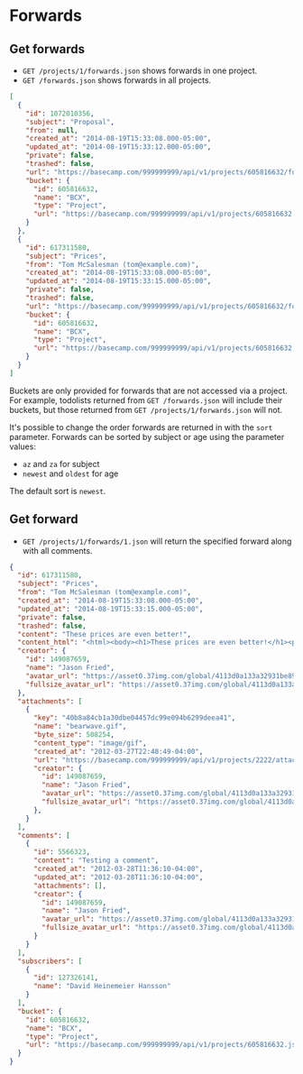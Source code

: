 Forwards
========

Get forwards
-------------

* `GET /projects/1/forwards.json` shows forwards in one project.
* `GET /forwards.json` shows forwards in all projects.

```json
[
  {
    "id": 1072010356,
    "subject": "Proposal",
    "from": null,
    "created_at": "2014-08-19T15:33:08.000-05:00",
    "updated_at": "2014-08-19T15:33:12.000-05:00",
    "private": false,
    "trashed": false,
    "url": "https://basecamp.com/999999999/api/v1/projects/605816632/forwards/1072010356.json",
    "bucket": {
      "id": 605816632,
      "name": "BCX",
      "type": "Project",
      "url": "https://basecamp.com/999999999/api/v1/projects/605816632.json"
    }
  },
  {
    "id": 617311580,
    "subject": "Prices",
    "from": "Tom McSalesman (tom@example.com)",
    "created_at": "2014-08-19T15:33:08.000-05:00",
    "updated_at": "2014-08-19T15:33:15.000-05:00",
    "private": false,
    "trashed": false,
    "url": "https://basecamp.com/999999999/api/v1/projects/605816632/forwards/617311580.json",
    "bucket": {
      "id": 605816632,
      "name": "BCX",
      "type": "Project",
      "url": "https://basecamp.com/999999999/api/v1/projects/605816632.json"
    }
  }
]
```

Buckets are only provided for forwards that are not accessed via a project. For example, todolists returned from `GET /forwards.json` will include their buckets,
but those returned from `GET /projects/1/forwards.json` will not.

It's possible to change the order forwards are returned in with the `sort`
parameter. Forwards can be sorted by subject or age using the parameter values:

* `az` and `za` for subject
* `newest` and `oldest` for age

The default sort is `newest`.


Get forward
------------

* `GET /projects/1/forwards/1.json` will return the specified forward along with all comments.

```json
{
  "id": 617311580,
  "subject": "Prices",
  "from": "Tom McSalesman (tom@example.com)",
  "created_at": "2014-08-19T15:33:08.000-05:00",
  "updated_at": "2014-08-19T15:33:15.000-05:00",
  "private": false,
  "trashed": false,
  "content": "These prices are even better!",
  "content_html": "<html><body><h1>These prices are even better!</h1><p><a href=\"https://basecamp.com\">Check out Basecamp!</a></p></body></html>",
  "creator": {
    "id": 149087659,
    "name": "Jason Fried",
    "avatar_url": "https://asset0.37img.com/global/4113d0a133a32931be8934e70b2ea21efeff72c1/avatar.96.gif?r=3",
    "fullsize_avatar_url": "https://asset0.37img.com/global/4113d0a133a32931be8934e70b2ea21efeff72c1/original.gif?r=3"
  },
  "attachments": [
    {
      "key": "40b8a84cb1a30dbe04457dc99e094b6299deea41",
      "name": "bearwave.gif",
      "byte_size": 508254,
      "content_type": "image/gif",
      "created_at": "2012-03-27T22:48:49-04:00",
      "url": "https://basecamp.com/999999999/api/v1/projects/2222/attachments/3333/40b8a84cb1a30dbe04457dc99e094b6299deea41/original/bearwave.gif",
      "creator": {
        "id": 149087659,
        "name": "Jason Fried",
        "avatar_url": "https://asset0.37img.com/global/4113d0a133a32931be8934e70b2ea21efeff72c1/avatar.96.gif?r=3",
        "fullsize_avatar_url": "https://asset0.37img.com/global/4113d0a133a32931be8934e70b2ea21efeff72c1/original.gif?r=3"
      },
    }
  ],
  "comments": [
    {
      "id": 5566323,
      "content": "Testing a comment",
      "created_at": "2012-03-28T11:36:10-04:00",
      "updated_at": "2012-03-28T11:36:10-04:00",
      "attachments": [],
      "creator": {
        "id": 149087659,
        "name": "Jason Fried",
        "avatar_url": "https://asset0.37img.com/global/4113d0a133a32931be8934e70b2ea21efeff72c1/avatar.96.gif?r=3",
        "fullsize_avatar_url": "https://asset0.37img.com/global/4113d0a133a32931be8934e70b2ea21efeff72c1/original.gif?r=3"
      }
    }
  ],
  "subscribers": [
    {
      "id": 127326141,
      "name": "David Heinemeier Hansson"
    }
  ],
  "bucket": {
    "id": 605816632,
    "name": "BCX",
    "type": "Project",
    "url": "https://basecamp.com/999999999/api/v1/projects/605816632.json"
  }
}
```
